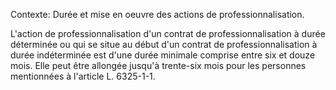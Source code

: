 Contexte: Durée et mise en oeuvre des actions de professionnalisation.

L'action de professionnalisation d'un contrat de professionnalisation à durée déterminée ou qui se situe au début d'un contrat de professionnalisation à durée indéterminée est d'une durée minimale comprise entre six et douze mois. Elle peut être allongée jusqu'à trente-six mois pour les personnes mentionnées à l'article L. 6325-1-1.